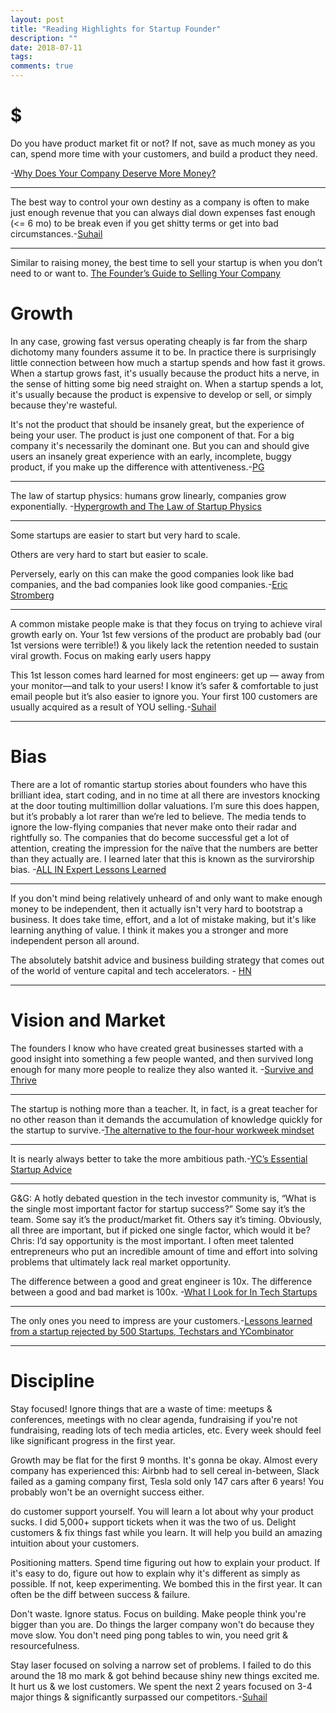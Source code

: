 ```yaml
---
layout: post
title: "Reading Highlights for Startup Founder"
description: ""
date: 2018-07-11
tags: 
comments: true
---
```


# $

Do you have product market fit or not? If not, save as much money as you can, spend more time with your customers, and build a product they need.

-[Why Does Your Company Deserve More Money?](https://blog.ycombinator.com/why-does-your-company-deserve-more-money/)

---

The best way to control your own destiny as a company is often to make just enough revenue that you can always dial down expenses fast enough (<= 6 mo) to be break even if you get shitty terms or get into bad circumstances.-[Suhail](https://twitter.com/Suhail/status/1012860530791346177)

---

Similar to raising money, the best time to sell your startup is when you don’t need to or want to. [The Founder’s Guide to Selling Your Company](https://www.atrium.co/blog/the-founders-guide-to-selling-your-company/#card_1527213022988_4264)


# Growth

In any case, growing fast versus operating cheaply is far from the sharp dichotomy many founders assume it to be. In practice there is surprisingly little connection between how much a startup spends and how fast it grows. When a startup grows fast, it's usually because the product hits a nerve, in the sense of hitting some big need straight on. When a startup spends a lot, it's usually because the product is expensive to develop or sell, or simply because they're wasteful.


 It's not the product that should be insanely great, but the experience of being your user. The product is just one component of that. For a big company it's necessarily the dominant one. But you can and should give users an insanely great experience with an early, incomplete, buggy product, if you make up the difference with attentiveness.-[PG](http://paulgraham.com/ds.html)
 
---

The law of startup physics: humans grow linearly, companies grow exponentially. -[Hypergrowth and The Law of Startup Physics](http://firstround.com/review/hypergrowth-and-the-law-of-startup-physics/)

---

Some startups are easier to start but very hard to scale.

Others are very hard to start but easier to scale.

Perversely, early on this can make the good companies look like bad companies, and the bad companies look like good companies.-[Eric Stromberg](https://twitter.com/ericstromberg/status/991015134398042114)

 ---
 
 A common mistake people make is that they focus on trying to achieve viral growth early on. Your 1st few versions of the product are probably bad (our 1st versions were terrible!) & you likely lack the retention needed to sustain viral growth. Focus on making early users happy
 
 This 1st lesson comes hard learned for most engineers: get up — away from your monitor—and talk to your users! I know it’s safer & comfortable to just email people but it’s also easier to ignore you. Your first 100 customers are usually acquired as a result of YOU selling.-[Suhail](https://twitter.com/Suhail/status/1009454387171692544?ref_src=twsrc%5Etfw&ref_url=https%3A%2F%2Favc.com%2F2018%2F06%2Fsome-words-of-wisdom%2F)

---

# Bias

There are a lot of romantic startup stories about founders who have this brilliant idea, start coding, and in no time at all there are investors knocking at the door touting multimillion dollar valuations. I’m sure this does happen, but it’s probably a lot rarer than we’re led to believe. The media tends to ignore the low-flying companies that never make onto their radar and rightfully so. The companies that do become successful get a lot of attention, creating the impression for the naïve that the numbers are better than they actually are. I learned later that this is known as the survirorship bias. -[ALL IN Expert Lessons Learned](https://mattmazur.com/2008/11/18/all-in-expert-lessons-learned/#card_1528792480516_7143)

---

If you don't mind being relatively unheard of and only want to make enough money to be independent, then it actually isn't very hard to bootstrap a business. It does take time, effort, and a lot of mistake making, but it's like learning anything of value. I think it makes you a stronger and more independent person all around.

The absolutely batshit advice and business building strategy that comes out of the world of venture capital and tech accelerators. - [HN](https://news.ycombinator.com/item?id=17309153#card_1529017853648_6631)

---

# Vision and Market

The founders I know who have created great businesses started with a good insight into something a few people wanted, and then survived long enough for many more people to realize they also wanted it.
-[Survive and Thrive](https://justinkan.com/survive-and-thrive-9ecc4deec359)

---
The startup is nothing more than a teacher. It, in fact, is a great teacher for no other reason than it demands the accumulation of knowledge quickly for the startup to survive.-[The alternative to the four-hour workweek mindset](https://techcrunch.com/2018/04/26/the-alternative-to-the-four-hour-work-week-mindset/#card_1524803765850_4346)

---

It is nearly always better to take the more ambitious path.-[YC’s Essential Startup Advice](http://www.michaelseibel.com/blog/yc-s-essential-startup-advice#card_1514135091086_9883)

---

G&G: A hotly debated question in the tech investor community is, “What is the single most important factor for startup success?” Some say it’s the team. Some say it’s the product/market fit. Others say it’s timing. Obviously, all three are important, but if picked one single factor, which would it be?
Chris: I’d say opportunity is the most important. I often meet talented entrepreneurs who put an incredible amount of time and effort into solving problems that ultimately lack real market opportunity.

 The difference between a good and great engineer is 10x. The difference between a good and bad market is 100x. -[What I Look for In Tech Startups ](https://news.ycombinator.com/item?id=15949057#card_1513592152793_5033)
 
 ---
 
 The only ones you need to impress are your customers.-[Lessons learned from a startup rejected by 500 Startups, Techstars and YCombinator
](https://medium.com/@lhfaria/lessons-learned-from-a-startup-rejected-by-500-startups-techstars-and-ycombinator-667529a297f6#card_1513181148915_9987)

---

# Discipline 

 Stay focused! Ignore things that are a waste of time: meetups & conferences, meetings with no clear agenda, fundraising if you're not fundraising, reading lots of tech media articles, etc. Every week should feel like significant progress in the first year.

 Growth may be flat for the first 9 months. It's gonna be okay. Almost every company has experienced this: Airbnb had to sell cereal in-between, Slack failed as a gaming company first, Tesla sold only 147 cars after 6 years! You probably won't be an overnight success either.
 
 do customer support yourself. You will learn a lot about why your product sucks. I did 5,000+ support tickets when it was the two of us. Delight customers & fix things fast while you learn. It will help you build an amazing intuition about your customers.
 
 Positioning matters. Spend time figuring out how to explain your product. If it's easy to do, figure out how to explain why it's different as simply as possible. If not, keep experimenting. We bombed this in the first year. It can often be the diff between success & failure.
 
 Don't waste. Ignore status. Focus on building. Make people think you're bigger than you are. Do things the larger company won't do because they move slow. You don't need ping pong tables to win, you need grit & resourcefulness.
 
 Stay laser focused on solving a narrow set of problems. I failed to do this around the 18 mo mark & got behind because shiny new things excited me. It hurt us & we lost customers. We spent the next 2 years focused on 3-4 major things & significantly surpassed our competitors.-[Suhail](https://twitter.com/Suhail/status/1004042100839628801)
 
